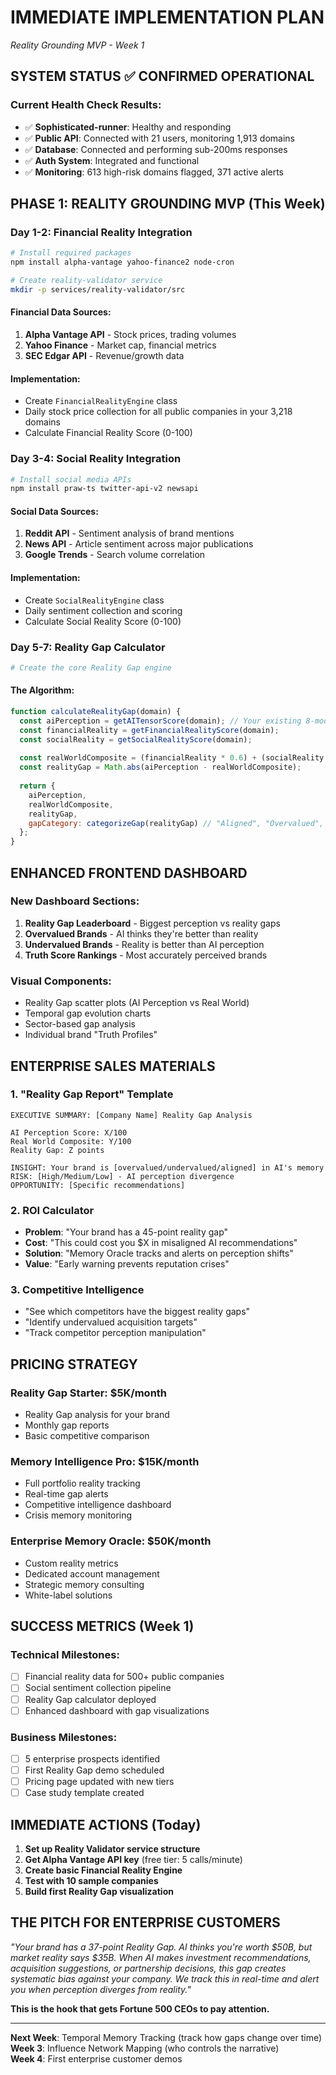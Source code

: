# IMMEDIATE IMPLEMENTATION PLAN
*Reality Grounding MVP - Week 1*

## SYSTEM STATUS ✅ CONFIRMED OPERATIONAL

### Current Health Check Results:
- ✅ **Sophisticated-runner**: Healthy and responding
- ✅ **Public API**: Connected with 21 users, monitoring 1,913 domains  
- ✅ **Database**: Connected and performing sub-200ms responses
- ✅ **Auth System**: Integrated and functional
- ✅ **Monitoring**: 613 high-risk domains flagged, 371 active alerts

## PHASE 1: REALITY GROUNDING MVP (This Week)

### Day 1-2: Financial Reality Integration
```bash
# Install required packages
npm install alpha-vantage yahoo-finance2 node-cron

# Create reality-validator service
mkdir -p services/reality-validator/src
```

#### Financial Data Sources:
1. **Alpha Vantage API** - Stock prices, trading volumes
2. **Yahoo Finance** - Market cap, financial metrics  
3. **SEC Edgar API** - Revenue/growth data

#### Implementation:
- Create `FinancialRealityEngine` class
- Daily stock price collection for all public companies in your 3,218 domains
- Calculate Financial Reality Score (0-100)

### Day 3-4: Social Reality Integration  
```bash
# Install social media APIs
npm install praw-ts twitter-api-v2 newsapi
```

#### Social Data Sources:
1. **Reddit API** - Sentiment analysis of brand mentions
2. **News API** - Article sentiment across major publications
3. **Google Trends** - Search volume correlation

#### Implementation:
- Create `SocialRealityEngine` class
- Daily sentiment collection and scoring
- Calculate Social Reality Score (0-100)

### Day 5-7: Reality Gap Calculator
```bash
# Create the core Reality Gap engine
```

#### The Algorithm:
```javascript
function calculateRealityGap(domain) {
  const aiPerception = getAITensorScore(domain); // Your existing 8-model average
  const financialReality = getFinancialRealityScore(domain);
  const socialReality = getSocialRealityScore(domain);
  
  const realWorldComposite = (financialReality * 0.6) + (socialReality * 0.4);
  const realityGap = Math.abs(aiPerception - realWorldComposite);
  
  return {
    aiPerception,
    realWorldComposite,
    realityGap,
    gapCategory: categorizeGap(realityGap) // "Aligned", "Overvalued", "Undervalued"
  };
}
```

## ENHANCED FRONTEND DASHBOARD

### New Dashboard Sections:
1. **Reality Gap Leaderboard** - Biggest perception vs reality gaps
2. **Overvalued Brands** - AI thinks they're better than reality
3. **Undervalued Brands** - Reality is better than AI perception
4. **Truth Score Rankings** - Most accurately perceived brands

### Visual Components:
- Reality Gap scatter plots (AI Perception vs Real World)
- Temporal gap evolution charts
- Sector-based gap analysis
- Individual brand "Truth Profiles"

## ENTERPRISE SALES MATERIALS

### 1. "Reality Gap Report" Template
```
EXECUTIVE SUMMARY: [Company Name] Reality Gap Analysis

AI Perception Score: X/100
Real World Composite: Y/100  
Reality Gap: Z points

INSIGHT: Your brand is [overvalued/undervalued/aligned] in AI's memory
RISK: [High/Medium/Low] - AI perception divergence
OPPORTUNITY: [Specific recommendations]
```

### 2. ROI Calculator
- **Problem**: "Your brand has a 45-point reality gap"
- **Cost**: "This could cost you $X in misaligned AI recommendations"  
- **Solution**: "Memory Oracle tracks and alerts on perception shifts"
- **Value**: "Early warning prevents reputation crises"

### 3. Competitive Intelligence
- "See which competitors have the biggest reality gaps"
- "Identify undervalued acquisition targets"
- "Track competitor perception manipulation"

## PRICING STRATEGY

### Reality Gap Starter: $5K/month
- Reality Gap analysis for your brand
- Monthly gap reports
- Basic competitive comparison

### Memory Intelligence Pro: $15K/month  
- Full portfolio reality tracking
- Real-time gap alerts
- Competitive intelligence dashboard
- Crisis memory monitoring

### Enterprise Memory Oracle: $50K/month
- Custom reality metrics
- Dedicated account management  
- Strategic memory consulting
- White-label solutions

## SUCCESS METRICS (Week 1)

### Technical Milestones:
- [ ] Financial reality data for 500+ public companies
- [ ] Social sentiment collection pipeline
- [ ] Reality Gap calculator deployed
- [ ] Enhanced dashboard with gap visualizations

### Business Milestones:
- [ ] 5 enterprise prospects identified
- [ ] First Reality Gap demo scheduled
- [ ] Pricing page updated with new tiers
- [ ] Case study template created

## IMMEDIATE ACTIONS (Today)

1. **Set up Reality Validator service structure**
2. **Get Alpha Vantage API key** (free tier: 5 calls/minute)
3. **Create basic Financial Reality Engine**
4. **Test with 10 sample companies**
5. **Build first Reality Gap visualization**

## THE PITCH FOR ENTERPRISE CUSTOMERS

*"Your brand has a 37-point Reality Gap. AI thinks you're worth $50B, but market reality says $35B. When AI makes investment recommendations, acquisition suggestions, or partnership decisions, this gap creates systematic bias against your company. We track this in real-time and alert you when perception diverges from reality."*

**This is the hook that gets Fortune 500 CEOs to pay attention.**

---

**Next Week**: Temporal Memory Tracking (track how gaps change over time)  
**Week 3**: Influence Network Mapping (who controls the narrative)  
**Week 4**: First enterprise customer demos 